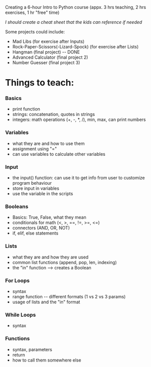 Creating a 6-hour Intro to Python course (appx. 3 hrs teaching, 2 hrs exercises, 1 hr "free" time)

*I should create a cheat sheet that the kids can reference if needed*

Some projects could include:
- Mad Libs (for exercise after Inputs)
- Rock-Paper-Scissors(-Lizard-Spock) (for exercise after Lists)
- Hangman (final project) -- DONE
- Advanced Calculator (final project 2)
- Number Guesser (final project 3)

# Things to teach:

### Basics
- print function
- strings: concatenation, quotes in strings
- integers: math operations (+, -, *, /), min, max, can print numbers

### Variables
- what they are and how to use them
- assignment using "="
- can use variables to calculate other variables

### Input
- the input() function: can use it to get info from user to customize program behaviour
- store input in variables
- use the variable in the scripts

### Booleans
- Basics: True, False, what they mean
- conditionals for math (<, >, ==, !=, >=, <=)
- connectors (AND, OR, NOT)
- if, elif, else statements

### Lists
- what they are and how they are used
- common list functions (append, pop, len, indexing)
- the "in" function --> creates a Boolean

### For Loops
- syntax
- range function -- different formats (1 vs 2 vs 3 params)
- usage of lists and the "in" format

### While Loops
- syntax

### Functions
- syntax, parameters
- return
- how to call them somewhere else
